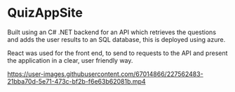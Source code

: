 # QuizAppSite

Built using an C# .NET backend for an API which retrieves the questions and adds the user results to an SQL database, this is deployed using azure.

React was used for the front end, to send to requests to the API and present the application in a clear, user friendly way.

https://user-images.githubusercontent.com/67014866/227562483-21bba70d-5e71-473c-bf2b-f6e63b62081b.mp4

